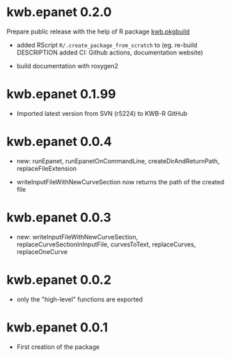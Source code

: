 # kwb.epanet 0.2.0

Prepare public release with the help of R package [kwb.pkgbuild](https://kwb-r.github.io/kwb.pkgbuild) 

* added RScript `R/.create_package_from_scratch` to (eg. re-build DESCRIPTION
added CI: Github actions, documentation website)

* build documentation with roxygen2 

# kwb.epanet 0.1.99

* Imported latest version from SVN (r5224) to KWB-R GitHub

# kwb.epanet 0.0.4

* new: runEpanet, runEpanetOnCommandLine, createDirAndReturnPath, replaceFileExtension

* writeInputFileWithNewCurveSection now returns the path of the created file

# kwb.epanet 0.0.3

* new: writeInputFileWithNewCurveSection, replaceCurveSectionInInputFile,
  curvesToText, replaceCurves, replaceOneCurve

# kwb.epanet 0.0.2

* only the "high-level" functions are exported

# kwb.epanet 0.0.1

* First creation of the package

